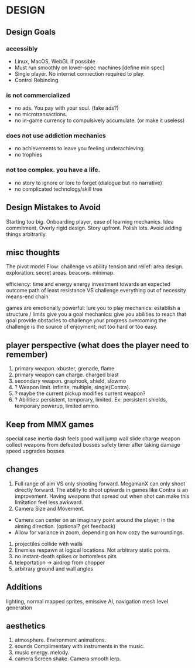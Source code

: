 # DESIGN
## Design Goals
### accessibly
- Linux, MacOS, WebGL if possible
- Must run smoothly on lower-spec machines [define min spec]
- Single player. No internet connection required to play.
- Control Rebinding
### is not commercialized
- no ads. You pay with your soul. (fake ads?)
- no microtransactions.
- no in-game currency to compulsively accumulate. (or make it useless)
### does not use addiction mechanics
- no achievements to leave you feeling underachieving.
- no trophies
### not too complex. you have a life.
- no story to ignore or lore to forget (dialogue but no narrative)
- no complicated technology/skill tree

## Design Mistakes to Avoid
Starting too big.
Onboarding player, ease of learning mechanics.
Idea commitment.
Overly rigid design.
Story upfront.
Polish lots.
Avoid adding things arbitrarily.

## misc thoughts
The pivot model
Flow: challenge vs ability
tension and relief: area design.
exploration: secret areas. beacons. minimap.

efficiency: time and energy
energy investment towards an expected outcome
path of least resistance VS challenge
everything out of necessity
means-end chain

games are emotionally powerful:
lure you to play
mechanics: establish a structure / limits
give you a goal
mechanics: give you abilities to reach that goal
provide obstacles to challenge your progress
overcoming the challenge is the source of enjoyment; not too hard or too easy.


## player perspective (what does the player need to remember)
1. primary weapon. xbuster, grenade, flame
1. primary weapon can charge. charged blast
1. secondary weapon. graphook, shield, slowmo
1. ? Weapon limit. infinite, multiple, single(Contra).
1. ? maybe the current pickup modifies current weapon?
1. ? Abilities: persistent, temporary, limited. Ex: persistent shields, temporary powerup, limited ammo.

## Keep from MMX games
special case inertia
dash feels good
wall jump
wall slide
charge weapon
collect weapons from defeated bosses
safety timer after taking damage
speed upgrades
bosses

## changes
1. Full range of aim VS only shooting forward.
MegamanX can only shoot directly forward. The ability to shoot upwards in games like Contra is an improvement. Having weapons that spread out when shot can make this limitation feel less awkward.
1. Camera Size and Movement.
  * Camera can center on an imaginary point around the player, in the aiming direction. (optional? get feedback)
  * Allow for variance in zoom, depending on how cozy the surroundings.
1. projectiles collide with walls
1. Enemies respawn at logical locations. Not arbitrary static points.
1. no instant-death spikes or bottomless pits
1. teleportation -> airdrop from chopper
1. arbitrary ground and wall angles

## Additions
lighting, normal mapped sprites, emissive
AI, navigation mesh
level generation

## aesthetics
1. atmosphere.
Environment animations.
2. sounds
Complimentary with instruments in the music.
3. music
energy. melody.
4. camera
Screen shake. Camera smooth lerp.
